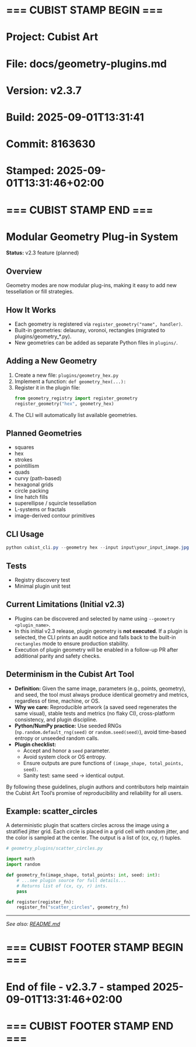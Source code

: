 # === CUBIST STAMP BEGIN ===
# Project: Cubist Art
# File: docs/geometry-plugins.md
# Version: v2.3.7
# Build: 2025-09-01T13:31:41
# Commit: 8163630
# Stamped: 2025-09-01T13:31:46+02:00
# === CUBIST STAMP END ===
# Modular Geometry Plug-in System

**Status:** v2.3 feature (planned)

## Overview

Geometry modes are now modular plug-ins, making it easy to add new tessellation or fill strategies.

## How It Works

- Each geometry is registered via `register_geometry("name", handler)`.
- Built-in geometries: delaunay, voronoi, rectangles (migrated to plugins/geometry_*.py).
- New geometries can be added as separate Python files in `plugins/`.

## Adding a New Geometry

1. Create a new file: `plugins/geometry_hex.py`
2. Implement a function: `def geometry_hex(...):`
3. Register it in the plugin file:
   ```python
   from geometry_registry import register_geometry
   register_geometry("hex", geometry_hex)
   ```
4. The CLI will automatically list available geometries.

## Planned Geometries

- squares
- hex
- strokes
- pointillism
- quads
- curvy (path-based)
- hexagonal grids
- circle packing
- line hatch fills
- superellipse / squircle tessellation
- L-systems or fractals
- image-derived contour primitives

## CLI Usage

```powershell
python cubist_cli.py --geometry hex --input input\your_input_image.jpg --output output\hex --points 100
```

## Tests

- Registry discovery test
- Minimal plugin unit test

## Current Limitations (Initial v2.3)

- Plugins can be discovered and selected by name using `--geometry <plugin_name>`.
- In this initial v2.3 release, plugin geometry is **not executed**. If a plugin is selected, the CLI prints an audit notice and falls back to the built-in `rectangles` mode to ensure production stability.
- Execution of plugin geometry will be enabled in a follow-up PR after additional parity and safety checks.

## Determinism in the Cubist Art Tool

- **Definition:** Given the same image, parameters (e.g., points, geometry), and seed, the tool must always produce identical geometry and metrics, regardless of time, machine, or OS.
- **Why we care:** Reproducible artwork (a saved seed regenerates the same visual), stable tests and metrics (no flaky CI), cross-platform consistency, and plugin discipline.
- **Python/NumPy practice:** Use seeded RNGs (`np.random.default_rng(seed)` or `random.seed(seed)`), avoid time-based entropy or unseeded random calls.
- **Plugin checklist:**
  - Accept and honor a `seed` parameter.
  - Avoid system clock or OS entropy.
  - Ensure outputs are pure functions of `(image_shape, total_points, seed)`.
  - Sanity test: same seed → identical output.

By following these guidelines, plugin authors and contributors help maintain the Cubist Art Tool’s promise of reproducibility and reliability for all users.

## Example: scatter_circles

A deterministic plugin that scatters circles across the image using a stratified jitter grid. Each circle is placed in a grid cell with random jitter, and the color is sampled at the center. The output is a list of (cx, cy, r) tuples.

```python
# geometry_plugins/scatter_circles.py

import math
import random

def geometry_fn(image_shape, total_points: int, seed: int):
    # ...see plugin source for full details...
    # Returns list of (cx, cy, r) ints.
    pass

def register(register_fn):
    register_fn("scatter_circles", geometry_fn)
```

---

*See also: [README.md](../README.md)*



# === CUBIST FOOTER STAMP BEGIN ===
# End of file - v2.3.7 - stamped 2025-09-01T13:31:46+02:00
# === CUBIST FOOTER STAMP END ===
